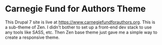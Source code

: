 # Carnegie Fund for Authors Theme

This Drupal 7 site is live at https://www.carnegiefundforauthors.org. This is a sub-theme of Zen.
I didn't bother to set up a front-end dev stack to use any tools like SASS, etc.
Then Zen base theme just gave me a simple way to create a responsive theme.
